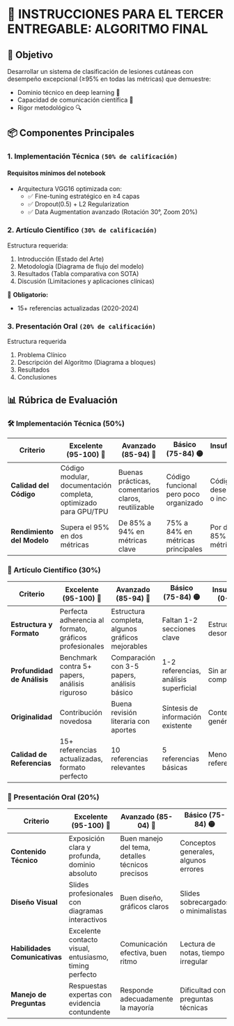 # 📝 INSTRUCCIONES PARA EL TERCER ENTREGABLE: ALGORITMO FINAL

## 🎯 Objetivo  
Desarrollar un sistema de clasificación de lesiones cutáneas con desempeño excepcional (≥95% en todas las métricas) que demuestre:
- Dominio técnico en deep learning 🧠
- Capacidad de comunicación científica 📄
- Rigor metodológico 🔍

## 📦 Componentes Principales  

### 1. **Implementación Técnica** `(50% de calificación)`  
#### Requisitos mínimos del notebook
- Arquitectura VGG16 optimizada con:
  - ✅ Fine-tuning estratégico en ≥4 capas
  - ✅ Dropout(0.5) + L2 Regularization
  - ✅ Data Augmentation avanzado (Rotación 30°, Zoom 20%)  


### 2. **Artículo Científico** `(30% de calificación)` 
Estructura requerida:
1. Introducción (Estado del Arte)  
2. Metodología (Diagrama de flujo del modelo)  
3. Resultados (Tabla comparativa con SOTA)  
4. Discusión (Limitaciones y aplicaciones clínicas)

📌 **Obligatorio:**
* 15+ referencias actualizadas (2020-2024)

### 3. **Presentación Oral** `(20% de calificación)`
Estructura requerida
1. Problema Clínico
2. Descripción del Algoritmo (Diagrama a bloques)
3. Resultados
4. Conclusiones

## 📊 Rúbrica de Evaluación 

### 🛠️ Implementación Técnica (50%)

| **Criterio**               | **Excelente (95-100)** 💎 | **Avanzado (85-94)** 🔵 | **Básico (75-84)** 🟡 | **Insuficiente (0-74)** 🔴 |
|----------------------------|----------------------|---------------------|-------------------|------------------------|
| **Calidad del Código**     | Código modular, documentación completa, optimizado para GPU/TPU | Buenas prácticas, comentarios claros, reutilizable | Código funcional pero poco organizado | Código desestructurado o incompleto |
| **Rendimiento del Modelo** | Supera el 95% en dos métricas | De 85% a 94% en métricas clave | 75% a 84% en métricas principales | Por debajo del 85% en alguna métrica |


### 📄 Artículo Científico (30%)

| **Criterio**               | **Excelente (95-100)** 💎 | **Avanzado (85-94)** 🔵 | **Básico (75-84)** 🟡 | **Insuficiente (0-74)** 🔴 |
|----------------------------|----------------------|---------------------|-------------------|------------------------|
| **Estructura y Formato**   | Perfecta adherencia al formato, gráficos profesionales | Estructura completa, algunos gráficos mejorables | Faltan 1-2 secciones clave | Estructura desorganizada |
| **Profundidad de Análisis**| Benchmark contra 5+ papers, análisis riguroso | Comparación con 3-5 papers, análisis básico | 1-2 referencias, análisis superficial | Sin análisis comparativo |
| **Originalidad**          | Contribución novedosa | Buena revisión literaria con aportes | Síntesis de información existente | Contenido genérico |
| **Calidad de Referencias** | 15+ referencias actualizadas, formato perfecto | 10 referencias relevantes | 5 referencias básicas | Menos de 5 referencias |

### 🎤 Presentación Oral (20%)

| **Criterio**               | **Excelente (95-100)** 💎 | **Avanzado (85-04)** 🔵 | **Básico (75-84)** 🟡 | **Insuficiente (0-74)** 🔴 |
|----------------------------|----------------------|---------------------|-------------------|------------------------|
| **Contenido Técnico**      | Exposición clara y profunda, dominio absoluto | Buen manejo del tema, detalles técnicos precisos | Conceptos generales, algunos errores | Dificultades técnicas evidentes |
| **Diseño Visual**         | Slides profesionales con diagramas interactivos | Buen diseño, gráficos claros | Slides sobrecargados o minimalistas | Diseño pobre o distractivo |
| **Habilidades Comunicativas**| Excelente contacto visual, entusiasmo, timing perfecto | Comunicación efectiva, buen ritmo | Lectura de notas, tiempo irregular | Mala dicción, falta de preparación |
| **Manejo de Preguntas**   | Respuestas expertas con evidencia contundente | Responde adecuadamente la mayoría | Dificultad con preguntas técnicas | No responde preguntas clave |


